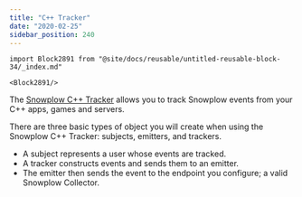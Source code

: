 ```yaml
---
title: "C++ Tracker"
date: "2020-02-25"
sidebar_position: 240
---
```


```mdx-code-block
import Block2891 from "@site/docs/reusable/untitled-reusable-block-34/_index.md"

<Block2891/>
```

The [Snowplow C++ Tracker](https://github.com/snowplow/snowplow-cpp-tracker) allows you to track Snowplow events from your C++ apps, games and servers.

There are three basic types of object you will create when using the Snowplow C++ Tracker: subjects, emitters, and trackers.

- A subject represents a user whose events are tracked.
- A tracker constructs events and sends them to an emitter.
- The emitter then sends the event to the endpoint you configure; a valid Snowplow Collector.
